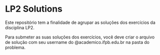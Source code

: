 # LP2 Solutions

Este repositório tem a finalidade de agrupar as soluções dos exercícios da disciplina LP2.

Para submeter as suas soluções dos exercícios, você deve criar o arquivo de solução com seu username do @academico.ifpb.edu.br na pasta do problema.

